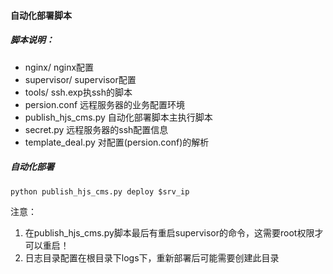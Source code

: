 #### 自动化部署脚本


##### 脚本说明：

* nginx/ nginx配置
* supervisor/ supervisor配置
* tools/ ssh.exp执ssh的脚本
* persion.conf 远程服务器的业务配置环境
* publish_hjs_cms.py 自动化部署脚本主执行脚本
* secret.py 远程服务器的ssh配置信息
* template_deal.py 对配置(persion.conf)的解析



##### 自动化部署
```
python publish_hjs_cms.py deploy $srv_ip
```

注意：
1. 在publish_hjs_cms.py脚本最后有重启supervisor的命令，这需要root权限才可以重启！
2. 日志目录配置在根目录下logs下，重新部署后可能需要创建此目录

